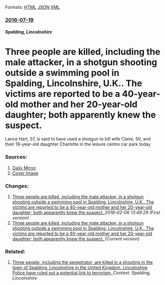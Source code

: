 
Formats: [HTML](/news/2016/07/19/three-people-are-killed-including-the-male-attacker-in-a-shotgun-shooting-outside-a-swimming-pool-in-spalding-lincolnshire-u-k-the-vic.html)  [JSON](/news/2016/07/19/three-people-are-killed-including-the-male-attacker-in-a-shotgun-shooting-outside-a-swimming-pool-in-spalding-lincolnshire-u-k-the-vic.json)  [XML](/news/2016/07/19/three-people-are-killed-including-the-male-attacker-in-a-shotgun-shooting-outside-a-swimming-pool-in-spalding-lincolnshire-u-k-the-vic.xml)  

### [2016-07-19](/news/2016/07/19/index.md)

##### Spalding, Lincolnshire
# Three people are killed, including the male attacker, in a shotgun shooting outside a swimming pool in Spalding, Lincolnshire, U.K.. The victims are reported to be a 40-year-old mother and her 20-year-old daughter; both apparently knew the suspect. 

Lance Hart, 57, is said to have used a shotgun to kill wife Claire, 50, and their 19-year-old daughter Charlotte in the leisure centre car park today


### Sources:

1. [Daily Mirror](http://www.mirror.co.uk/news/uk-news/spalding-shooting-live-updates-three-8446975)
1. [Cover Image](http://i3.mirror.co.uk/incoming/article8451625.ece/ALTERNATES/s1200/PAY-SWNS_COLLECT_SHOOTING_01.jpg)

### Changes:

1. [Three people are killed, including the male attacker, in a shotgun shooting outside a swimming pool in Spalding, Lincolnshire, U.K.. The victims are reported to be a 40-year-old mother and her 20-year-old daughter; both apparently knew the suspect. ](/news/2016/07/19/three-people-are-killed-including-the-male-attacker-in-a-shotgun-shooting-outside-a-swimming-pool-in-spalding-lincolnshire-u-k-the-vi.md) _2018-02-06 13:49:29 (First version)_
1. [Three people are killed, including the male attacker, in a shotgun shooting outside a swimming pool in Spalding, Lincolnshire, U.K.. The victims are reported to be a 40-year-old mother and her 20-year-old daughter; both apparently knew the suspect. ](/news/2016/07/19/three-people-are-killed-including-the-male-attacker-in-a-shotgun-shooting-outside-a-swimming-pool-in-spalding-lincolnshire-u-k-the-vic.md) _(Current version)_

### Related:

1. [Three people, including the perpetrator, are killed in a shooting in the town of Spalding, Lincolnshire in the United Kingdom. Lincolnshire Police have ruled out a potential link to terrorism. ](/news/2016/07/19/three-people-including-the-perpetrator-are-killed-in-a-shooting-in-the-town-of-spalding-lincolnshire-in-the-united-kingdom-lincolnshire.md) _Context: Spalding, Lincolnshire_
